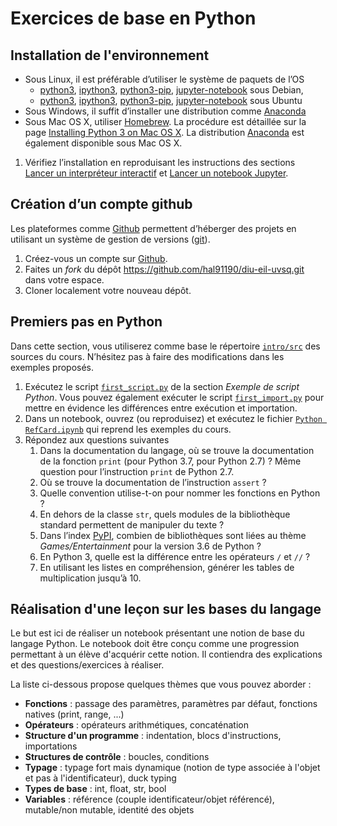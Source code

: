 # Exercices de base en Python
## Installation de l'environnement
-   Sous Linux, il est préférable d’utiliser le système de paquets de l’OS
    -   [python3](https://packages.debian.org/stretch/python3),
        [ipython3](https://packages.debian.org/stretch/ipython3),
        [python3-pip](https://packages.debian.org/stretch/python3-pip),
        [jupyter-notebook](https://packages.debian.org/stretch/jupyter-notebook)
        sous Debian,
    -   [python3](http://packages.ubuntu.com/bionic/python3),
        [ipython3](http://packages.ubuntu.com/bionic/python3),
        [python3-pip](http://packages.ubuntu.com/bionic/python3-pip),
        [jupyter-notebook](https://packages.ubuntu.com/bionic/jupyter-notebook)
        sous Ubuntu
-   Sous Windows, il suffit d’installer une distribution comme [Anaconda](https://www.continuum.io/anaconda-overview)
-   Sous Mac OS X, utiliser [Homebrew](https://brew.sh/).
    La procédure est détaillée sur la page [Installing Python 3 on Mac OS X](http://python-guide-pt-br.readthedocs.io/en/latest/starting/install3/osx/).
    La distribution [Anaconda](https://www.continuum.io/anaconda-overview) est également disponible sous Mac OS X.

1.  Vérifiez l’installation en reproduisant les instructions des sections
    [Lancer un interpréteur interactif](02_python_refCard.md#repl) et
    [Lancer un notebook Jupyter](02_python_refCard.md#notebook).

## Création d’un compte github
Les plateformes comme [Github](https://github.com/) permettent d’héberger des projets en utilisant un système de gestion de versions ([git](https://git-scm.com/)).
1.  Créez-vous un compte sur [Github](https://github.com/).
1.  Faites un *fork* du dépôt <https://github.com/hal91190/diu-eil-uvsq.git> dans votre espace.
1.  Cloner localement votre nouveau dépôt.

## Premiers pas en Python
Dans cette section, vous utiliserez comme base le répertoire [`intro/src`](src) des sources du cours.
N’hésitez pas à faire des modifications dans les exemples proposés.
1.  Exécutez le script [`first_script.py`](first_script.py) de la section *Exemple de script Python*.
    Vous pouvez également exécuter le script [`first_import.py`](first_import.py) pour mettre en évidence les différences entre exécution et importation.
1.  Dans un notebook, ouvrez (ou reproduisez) et exécutez le fichier [`Python RefCard.ipynb`](src/python_refCard.ipynb) qui reprend les exemples du cours.
1.  Répondez aux questions suivantes
    1.  Dans la documentation du langage, où se trouve la documentation de la fonction `print` (pour Python 3.7, pour Python 2.7) ? Même question pour l’instruction `print` de Python 2.7.
    1.  Où se trouve la documentation de l’instruction `assert` ?
    1.  Quelle convention utilise-t-on pour nommer les fonctions en Python ?
    1.  En dehors de la classe `str`, quels modules de la bibliothèque standard permettent de manipuler du texte ?
    1.  Dans l’index [PyPI](https://pypi.python.org/pypi), combien de bibliothèques sont liées au thème *Games/Entertainment* pour la version 3.6 de Python ?
    1.  En Python 3, quelle est la différence entre les opérateurs `/` et `//` ?
    1.  En utilisant les listes en compréhension, générer les tables de multiplication jusqu’à 10.

## Réalisation d'une leçon sur les bases du langage
Le but est ici de réaliser un notebook présentant une notion de base du langage Python.
Le notebook doit être conçu comme une progression permettant à un élève d'acquérir cette notion.
Il contiendra des explications et des questions/exercices à réaliser.

La liste ci-dessous propose quelques thèmes que vous pouvez aborder :
- **Fonctions** : passage des paramètres, paramètres par défaut, fonctions natives (print, range, ...)
- **Opérateurs** : opérateurs arithmétiques, concaténation
- **Structure d'un programme** : indentation, blocs d'instructions, importations
- **Structures de contrôle** : boucles, conditions
- **Typage** : typage fort mais dynamique (notion de type associée à l'objet et pas à l'identificateur), duck typing
- **Types de base** : int, float, str, bool
- **Variables** : référence (couple identificateur/objet référencé), mutable/non mutable, identité des objets

